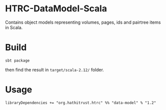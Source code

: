 # HTRC-DataModel-Scala
Contains object models representing volumes, pages, ids and pairtree items in Scala.

# Build
`sbt package`

then find the result in `target/scala-2.12/` folder.

# Usage
`libraryDependencies += "org.hathitrust.htrc" %% "data-model" % "1.2"`
